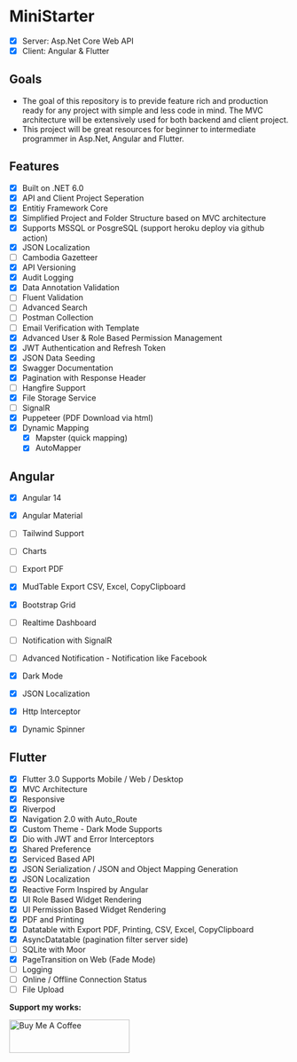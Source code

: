 # MiniStarter
 - [x] Server: Asp.Net Core Web API
 - [x] Client: Angular & Flutter

## Goals

- The goal of this repository is to previde feature rich and production ready for any project with simple and less code in mind. The MVC architecture will be extensively used for both backend and client project. 
- This project will be great resources for beginner to intermediate programmer in Asp.Net, Angular and Flutter.

## Features

- [x] Built on .NET 6.0
- [x] API and Client Project Seperation
- [x] Entitiy Framework Core
- [x] Simplified Project and Folder Structure based on MVC architecture
- [x] Supports MSSQL or PosgreSQL (support heroku deploy via github action)
- [x] JSON Localization
- [ ] Cambodia Gazetteer
- [X] API Versioning
- [x] Audit Logging
- [x] Data Annotation Validation
- [ ] Fluent Validation
- [ ] Advanced Search
- [ ] Postman Collection
- [ ] Email Verification with Template
- [x] Advanced User & Role Based Permission Management
- [x] JWT Authentication and Refresh Token
- [x] JSON Data Seeding
- [x] Swagger Documentation
- [x] Pagination with Response Header
- [ ] Hangfire Support
- [x] File Storage Service
- [ ] SignalR
- [x] Puppeteer (PDF Download via html)
- [x] Dynamic Mapping
  - [x] Mapster (quick mapping) 
  - [x] AutoMapper

## Angular 
- [x] Angular 14
- [x] Angular Material
- [ ] Tailwind Support
- [ ] Charts
- [ ] Export PDF
- [x] MudTable Export CSV, Excel, CopyClipboard
- [x] Bootstrap Grid
- [ ] Realtime Dashboard
- [ ] Notification with SignalR
- [ ] Advanced Notification - Notification like Facebook
- [x] Dark Mode
- [x] JSON Localization
- [x] Http Interceptor
- [x] Dynamic Spinner


## Flutter 
- [x] Flutter 3.0 Supports Mobile / Web / Desktop
- [x] MVC Architecture
- [x] Responsive
- [x] Riverpod
- [x] Navigation 2.0 with Auto_Route
- [x] Custom Theme - Dark Mode Supports
- [x] Dio with JWT and Error Interceptors
- [x] Shared Preference
- [x] Serviced Based API
- [x] JSON Serialization / JSON and Object Mapping Generation
- [x] JSON Localization
- [x] Reactive Form Inspired by Angular
- [x] UI Role Based Widget Rendering
- [x] UI Permission Based Widget Rendering
- [x] PDF and Printing
- [x] Datatable with Export PDF, Printing, CSV, Excel, CopyClipboard
- [x] AsyncDatatable (pagination filter server side)
- [ ] SQLite with Moor
- [x] PageTransition on Web (Fade Mode)
- [ ] Logging
- [ ] Online / Offline Connection Status
- [ ] File Upload

**Support my works:**

<a href="https://www.buymeacoffee.com/chhinsras" target="_blank"><img src="https://cdn.buymeacoffee.com/buttons/v2/default-yellow.png" alt="Buy Me A Coffee" style="height: 60px !important;width: 217px !important;" ></a>

